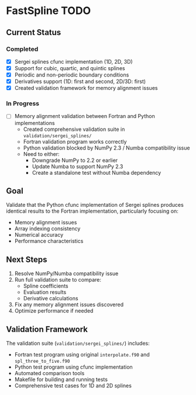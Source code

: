 # FastSpline TODO

## Current Status

### Completed
- [x] Sergei splines cfunc implementation (1D, 2D, 3D)
- [x] Support for cubic, quartic, and quintic splines
- [x] Periodic and non-periodic boundary conditions
- [x] Derivatives support (1D: first and second, 2D/3D: first)
- [x] Created validation framework for memory alignment issues

### In Progress
- [ ] Memory alignment validation between Fortran and Python implementations
  - Created comprehensive validation suite in `validation/sergei_splines/`
  - Fortran validation program works correctly
  - Python validation blocked by NumPy 2.3 / Numba compatibility issue
  - Need to either:
    - Downgrade NumPy to 2.2 or earlier
    - Update Numba to support NumPy 2.3
    - Create a standalone test without Numba dependency

## Goal

Validate that the Python cfunc implementation of Sergei splines produces identical results to the Fortran implementation, particularly focusing on:
- Memory alignment issues
- Array indexing consistency
- Numerical accuracy
- Performance characteristics

## Next Steps

1. Resolve NumPy/Numba compatibility issue
2. Run full validation suite to compare:
   - Spline coefficients
   - Evaluation results
   - Derivative calculations
3. Fix any memory alignment issues discovered
4. Optimize performance if needed

## Validation Framework

The validation suite (`validation/sergei_splines/`) includes:
- Fortran test program using original `interpolate.f90` and `spl_three_to_five.f90`
- Python test program using cfunc implementation
- Automated comparison tools
- Makefile for building and running tests
- Comprehensive test cases for 1D and 2D splines